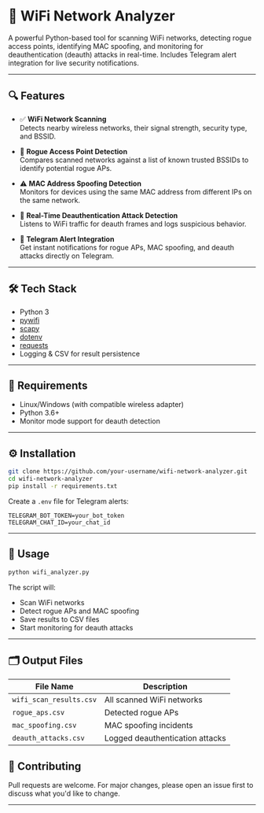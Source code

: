 

# 📶 WiFi Network Analyzer

A powerful Python-based tool for scanning WiFi networks, detecting rogue access points, identifying MAC spoofing, and monitoring for deauthentication (deauth) attacks in real-time. Includes Telegram alert integration for live security notifications.

---

## 🔍 Features

- ✅ **WiFi Network Scanning**  
  Detects nearby wireless networks, their signal strength, security type, and BSSID.

- 🚨 **Rogue Access Point Detection**  
  Compares scanned networks against a list of known trusted BSSIDs to identify potential rogue APs.

- ⚠️ **MAC Address Spoofing Detection**  
  Monitors for devices using the same MAC address from different IPs on the same network.

- 📡 **Real-Time Deauthentication Attack Detection**  
  Listens to WiFi traffic for deauth frames and logs suspicious behavior.

- 🔔 **Telegram Alert Integration**  
  Get instant notifications for rogue APs, MAC spoofing, and deauth attacks directly on Telegram.

---

## 🛠 Tech Stack

- Python 3
- [pywifi](https://pypi.org/project/pywifi/)
- [scapy](https://scapy.net/)
- [dotenv](https://pypi.org/project/python-dotenv/)
- [requests](https://pypi.org/project/requests/)
- Logging & CSV for result persistence

---

## 🧪 Requirements

- Linux/Windows (with compatible wireless adapter)
- Python 3.6+
- Monitor mode support for deauth detection

---

## ⚙️ Installation

```bash
git clone https://github.com/your-username/wifi-network-analyzer.git
cd wifi-network-analyzer
pip install -r requirements.txt
````

Create a `.env` file for Telegram alerts:

```
TELEGRAM_BOT_TOKEN=your_bot_token
TELEGRAM_CHAT_ID=your_chat_id
```

---

## 🚀 Usage

```bash
python wifi_analyzer.py
```

The script will:

* Scan WiFi networks
* Detect rogue APs and MAC spoofing
* Save results to CSV files
* Start monitoring for deauth attacks

---

## 🗂 Output Files

| File Name               | Description                     |
| ----------------------- | ------------------------------- |
| `wifi_scan_results.csv` | All scanned WiFi networks       |
| `rogue_aps.csv`         | Detected rogue APs              |
| `mac_spoofing.csv`      | MAC spoofing incidents          |
| `deauth_attacks.csv`    | Logged deauthentication attacks |



## 🤝 Contributing

Pull requests are welcome. For major changes, please open an issue first to discuss what you'd like to change.

---


